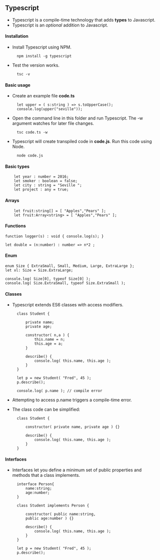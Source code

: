## Typescript

- Typescript is a compile-time technology that adds **types** to Javascript.
- Typescript is an *optional* addition to Javascript.

#### Installation

- Install Typescript using NPM.

		npm install -g typescript
		
- Test the version works.

		tsc -v

#### Basic usage

- Create an example file **code.ts**

		let upper = ( s:string ) => s.toUpperCase();
		console.log(upper("seville"));
		
- Open the command line in this folder and run Typescript. The -w argument watches for later file changes.

		tsc code.ts -w
		
- Typescript will create transpiled code in **code.js**. Run this code using Node.

		node code.js

#### Basic types

		let year : number = 2016;
		let smoker : boolean = false;
		let city : string = "Seville ";
		let project : any = true;

#### Arrays

		let fruit:string[] = [ "Apples","Pears" ];
		let fruit:Array<string> = [ "Apples","Pears" ];
		
#### Functions

	function logger(s) : void { console.log(s); }
	
	let double = (n:number) : number => n*2 ;

#### Enum

	enum Size { ExtraSmall, Small, Medium, Large, ExtraLarge };
	let xl: Size = Size.ExtraLarge;
	
	console.log( Size[0], typeof Size[0] );
	console.log( Size.ExtraSmall, typeof Size.ExtraSmall );

#### Classes

- Typescript extends ES6 classes with access modifiers.

		class Student {

		    private name;
		    private age;
		
		    constructor( n,a ) {
		        this.name = n;
		        this.age = a;
		    }
		
		    describe() {
		        console.log( this.name, this.age );
		    }
		}
		
		let p = new Student( "Fred", 45 );
		p.describe();
		
		console.log( p.name ); // compile error
		
- Attempting to access p.name triggers a compile-time error.
- The class code can be simplified:

		class Student {

		    constructor( private name, private age ) {}
		
		    describe() {
		        console.log( this.name, this.age );
		    }
		}
		
#### Interfaces

- Interfaces let you define a minimum set of public properties and methods that a class implements.

		interface Person{
			name:string;
			age:number;
		}
		
		class Student implements Person {
		
		    constructor( public name:string, 
		    public age:number ) {}
		
		    describe() {
		        console.log( this.name, this.age );
		    }
		}
		
		let p = new Student( "Fred", 45 );
		p.describe();
		